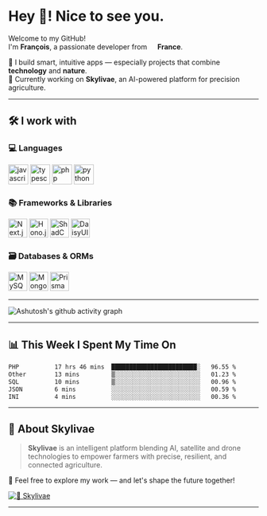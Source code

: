 # Hey 👋! Nice to see you.

Welcome to my GitHub!  
I'm **François**, a passionate developer from <img src="https://cdn-icons-png.flaticon.com/512/197/197560.png" width="13"/> **France**.

🚀 I build smart, intuitive apps — especially projects that combine **technology** and **nature**.  
🌱 Currently working on **Skylivae**, an AI-powered platform for precision agriculture.

---

## 🛠️ I work with

### 💻 Languages
<p align="left">
  <picture><img src="https://cdn.jsdelivr.net/gh/devicons/devicon/icons/javascript/javascript-original.svg" height="40" alt="javascript logo"  />
  <picture><img src="https://cdn.jsdelivr.net/gh/devicons/devicon/icons/typescript/typescript-original.svg" height="40" alt="typescript logo"  />
  <picture><img src="https://cdn.jsdelivr.net/gh/devicons/devicon/icons/php/php-original.svg" height="40" alt="php logo"  />
  <picture><img src="https://cdn.jsdelivr.net/gh/devicons/devicon/icons/python/python-original.svg" height="40" alt="python logo"  />
</p>

### 📚 Frameworks & Libraries
<p align="left">
  <picture><img alt="Next.js" title="Next.js" height="38" src="https://cdn.simpleicons.org/nextdotjs/000000"></picture>
  <picture><img alt="Hono.js" title="Hono.js" height="38" src="https://cdn.simpleicons.org/hono/FF4F4F"></picture>
  <picture><img alt="ShadCN UI" title="ShadCN UI" height="38" src="https://cdn.simpleicons.org/shadcnui/111827"></picture>
  <picture><img alt="DaisyUI" title="DaisyUI" height="38" src="https://cdn.simpleicons.org/daisyui/FF69B4"></picture>
</p>

### 🗃️ Databases & ORMs
<p align="left">
  <picture><img alt="MySQL" title="MySQL" height="38" src="https://cdn.simpleicons.org/mysql/4479A1"></picture>
  <picture><img alt="MongoDB" title="MongoDB" height="38" src="https://cdn.simpleicons.org/mongodb/47A248"></picture>
  <picture><img alt="Prisma" title="Prisma" height="38" src="https://cdn.simpleicons.org/prisma/2D3748"></picture>
</p>

---

![Ashutosh's github activity graph](https://github-readme-activity-graph.vercel.app/graph?username=francoisdotdev&theme=high-contrast)

---

## 📊 This Week I Spent My Time On
<!--START_SECTION:waka-->

```txt
PHP          17 hrs 46 mins  ████████████████████████░   96.55 %
Other        13 mins         ▒░░░░░░░░░░░░░░░░░░░░░░░░   01.23 %
SQL          10 mins         ▒░░░░░░░░░░░░░░░░░░░░░░░░   00.96 %
JSON         6 mins          ░░░░░░░░░░░░░░░░░░░░░░░░░   00.59 %
INI          4 mins          ░░░░░░░░░░░░░░░░░░░░░░░░░   00.36 %
```

<!--END_SECTION:waka-->
---

## 🌻 About Skylivae

> **Skylivae** is an intelligent platform blending AI, satellite and drone technologies to empower farmers with precise, resilient, and connected agriculture.

🔎 Feel free to explore my work — and let's shape the future together!

[![🌻 Skylivae](https://img.shields.io/badge/Skylivae-Organization-20232A?logo=github&logoColor=white)](https://github.com/skylivae)

---

<!---
francoislfv/francoislfv is a ✨ special ✨ repository because its `README.md` (this file) appears on your GitHub profile.
You can click the Preview link to take a look at your changes.
--->

